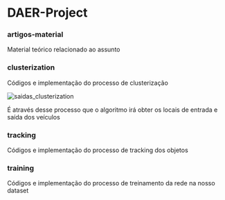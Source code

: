 # DAER-Project

### artigos-material
Material teórico relacionado ao assunto

### clusterization
Códigos e implementação do processo de clusterização

![saidas_clusterization](https://user-images.githubusercontent.com/15946943/94928796-9539cd00-049a-11eb-808d-f62ed460f607.png)

É através desse processo que o algoritmo irá obter os locais de entrada e saída dos veículos

### tracking
Códigos e implementação do processo de tracking dos objetos

### training
Códigos e implementação do processo de treinamento da rede na nosso dataset
